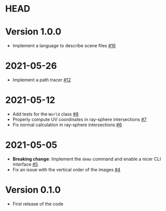 # HEAD

# Version 1.0.0

-   Implement a language to describe scene files [#16](https://github.com/ziotom78/pytracer/pull/16)

# 2021-05-26

-   Implement a path tracer [#12](https://github.com/ziotom78/pytracer/pull/12)

# 2021-05-12

-   Add tests for the `World` class [#8](https://github.com/ziotom78/pytracer/pull/8)
-   Properly compute UV coordinates in ray-sphere intersections [#7](https://github.com/ziotom78/pytracer/issues/7)
-   Fix normal calculation in ray-sphere intersections [#6](https://github.com/ziotom78/pytracer/issues/6)

# 2021-05-05

-   **Breaking change**: Implement the `demo` command and enable a nicer CLI interface [#5](https://github.com/ziotom78/pytracer/pull/5)
-   Fix an issue with the vertical order of the images [#4](https://github.com/ziotom78/pytracer/pull/4)

# Version 0.1.0

-   First release of the code
